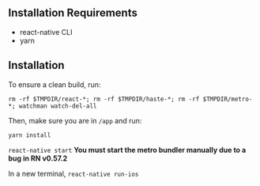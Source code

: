 ## Installation Requirements

* react-native CLI
* yarn

## Installation

To ensure a clean build, run:

`rm -rf $TMPDIR/react-*; rm -rf $TMPDIR/haste-*; rm -rf $TMPDIR/metro-*; watchman watch-del-all`

Then, make sure you are in `/app` and run:

`yarn install`

`react-native start` **You must start the metro bundler manually due to a bug in RN v0.57.2**

In a new terminal, `react-native run-ios`

